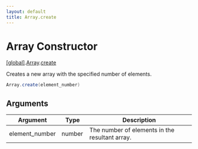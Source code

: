 ```yaml
---
layout: default
title: Array.create
---
```


# Array Constructor

[\[global\]]({{site.baseurl}}/docs/).[Array]({{site.baseurl}}/docs/Array/).[create]({{site.baseurl}}/docs/Array/create/)

Creates a new array with the specified number of elements.

```cs
Array.create(element_number)
```

## Arguments

<table>
  <col width="15%">
  <col width="15%">
  <thead>
    <tr>
      <th>Argument</th>
      <th>Type</th>
      <th>Description</th>
    </tr>
  </thead>
  <tbody>
    <tr>
      <td>element_number</td>
      <td>number</td>
      <td>The number of elements in the resultant array.</td>
    </tr>
  </tbody>
</table>
